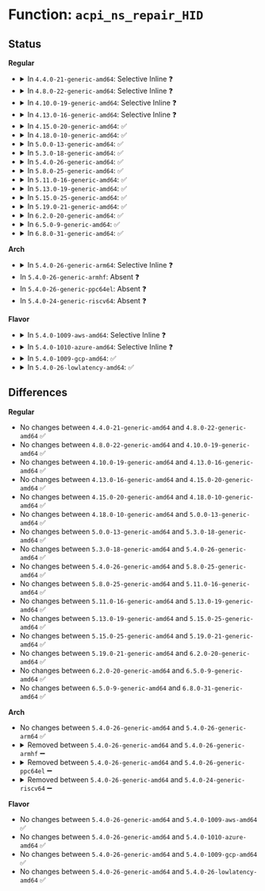 # Function: <code>acpi_ns_repair_HID</code>

## Status
<b>Regular</b>
<ul>
<li>
<details>
<summary>In <code>4.4.0-21-generic-amd64</code>: Selective Inline ❓</summary>

```c
acpi_status acpi_ns_repair_HID(struct acpi_evaluate_info * info, union acpi_operand_object * * return_object_ptr)
```

```json
{
  "name": "acpi_ns_repair_HID",
  "collision_type": "Unique Static",
  "inline_type": "Selective",
  "funcs": [
    {
      "addr": 18446744071583688806,
      "name": "acpi_ns_repair_HID",
      "external": false,
      "loc": "drivers/acpi/acpica/nsrepair2.c:524",
      "file": "drivers/acpi/acpica/nsrepair2.c",
      "inline": "not declared, inlined",
      "caller_inline": [],
      "caller_func": [
        "drivers/acpi/acpica/nsrepair2.c:acpi_ns_repair_CID",
        "drivers/acpi/acpica/nsrepair2.c:acpi_ns_repair_CID"
      ]
    }
  ],
  "symbols": [
    {
      "addr": 18446744071583688806,
      "name": "acpi_ns_repair_HID",
      "section": ".text",
      "bind": "STB_LOCAL",
      "size": 186
    }
  ]
}
```
</details>
</li>
<li>
<details>
<summary>In <code>4.8.0-22-generic-amd64</code>: Selective Inline ❓</summary>

```c
acpi_status acpi_ns_repair_HID(struct acpi_evaluate_info * info, union acpi_operand_object * * return_object_ptr)
```

```json
{
  "name": "acpi_ns_repair_HID",
  "collision_type": "Unique Static",
  "inline_type": "Selective",
  "funcs": [
    {
      "addr": 18446744071584013047,
      "name": "acpi_ns_repair_HID",
      "external": false,
      "loc": "drivers/acpi/acpica/nsrepair2.c:528",
      "file": "drivers/acpi/acpica/nsrepair2.c",
      "inline": "not declared, inlined",
      "caller_inline": [],
      "caller_func": [
        "drivers/acpi/acpica/nsrepair2.c:acpi_ns_repair_CID",
        "drivers/acpi/acpica/nsrepair2.c:acpi_ns_repair_CID"
      ]
    }
  ],
  "symbols": [
    {
      "addr": 18446744071584013047,
      "name": "acpi_ns_repair_HID",
      "section": ".text",
      "bind": "STB_LOCAL",
      "size": 185
    }
  ]
}
```
</details>
</li>
<li>
<details>
<summary>In <code>4.10.0-19-generic-amd64</code>: Selective Inline ❓</summary>

```c
acpi_status acpi_ns_repair_HID(struct acpi_evaluate_info * info, union acpi_operand_object * * return_object_ptr)
```

```json
{
  "name": "acpi_ns_repair_HID",
  "collision_type": "Unique Static",
  "inline_type": "Selective",
  "funcs": [
    {
      "addr": 18446744071584154944,
      "name": "acpi_ns_repair_HID",
      "external": false,
      "loc": "drivers/acpi/acpica/nsrepair2.c:528",
      "file": "drivers/acpi/acpica/nsrepair2.c",
      "inline": "not declared, inlined",
      "caller_inline": [],
      "caller_func": [
        "drivers/acpi/acpica/nsrepair2.c:acpi_ns_repair_CID",
        "drivers/acpi/acpica/nsrepair2.c:acpi_ns_repair_CID"
      ]
    }
  ],
  "symbols": [
    {
      "addr": 18446744071584154944,
      "name": "acpi_ns_repair_HID",
      "section": ".text",
      "bind": "STB_LOCAL",
      "size": 185
    }
  ]
}
```
</details>
</li>
<li>
<details>
<summary>In <code>4.13.0-16-generic-amd64</code>: Selective Inline ❓</summary>

```c
acpi_status acpi_ns_repair_HID(struct acpi_evaluate_info * info, union acpi_operand_object * * return_object_ptr)
```

```json
{
  "name": "acpi_ns_repair_HID",
  "collision_type": "Unique Static",
  "inline_type": "Selective",
  "funcs": [
    {
      "addr": 18446744071584222216,
      "name": "acpi_ns_repair_HID",
      "external": false,
      "loc": "drivers/acpi/acpica/nsrepair2.c:524",
      "file": "drivers/acpi/acpica/nsrepair2.c",
      "inline": "not declared, inlined",
      "caller_inline": [],
      "caller_func": [
        "drivers/acpi/acpica/nsrepair2.c:acpi_ns_repair_CID",
        "drivers/acpi/acpica/nsrepair2.c:acpi_ns_repair_CID"
      ]
    }
  ],
  "symbols": [
    {
      "addr": 18446744071584222216,
      "name": "acpi_ns_repair_HID",
      "section": ".text",
      "bind": "STB_LOCAL",
      "size": 182
    }
  ]
}
```
</details>
</li>
<li>
<details>
<summary>In <code>4.15.0-20-generic-amd64</code>: ✅</summary>

```c
acpi_status acpi_ns_repair_HID(struct acpi_evaluate_info * info, union acpi_operand_object * * return_object_ptr)
```

```json
{
  "name": "acpi_ns_repair_HID",
  "collision_type": "Unique Static",
  "inline_type": "No",
  "funcs": [
    {
      "addr": 18446744071584563850,
      "name": "acpi_ns_repair_HID",
      "external": false,
      "loc": "drivers/acpi/acpica/nsrepair2.c:524",
      "file": "drivers/acpi/acpica/nsrepair2.c",
      "inline": "seen, unknown",
      "caller_inline": [],
      "caller_func": [
        "drivers/acpi/acpica/nsrepair2.c:acpi_ns_repair_CID",
        "drivers/acpi/acpica/nsrepair2.c:acpi_ns_repair_CID"
      ]
    }
  ],
  "symbols": [
    {
      "addr": 18446744071584563850,
      "name": "acpi_ns_repair_HID",
      "section": ".text",
      "bind": "STB_LOCAL",
      "size": 264
    }
  ]
}
```
</details>
</li>
<li>
<details>
<summary>In <code>4.18.0-10-generic-amd64</code>: ✅</summary>

```c
acpi_status acpi_ns_repair_HID(struct acpi_evaluate_info * info, union acpi_operand_object * * return_object_ptr)
```

```json
{
  "name": "acpi_ns_repair_HID",
  "collision_type": "Unique Static",
  "inline_type": "No",
  "funcs": [
    {
      "addr": 18446744071584788974,
      "name": "acpi_ns_repair_HID",
      "external": false,
      "loc": "drivers/acpi/acpica/nsrepair2.c:490",
      "file": "drivers/acpi/acpica/nsrepair2.c",
      "inline": "seen, unknown",
      "caller_inline": [],
      "caller_func": [
        "drivers/acpi/acpica/nsrepair2.c:acpi_ns_repair_CID",
        "drivers/acpi/acpica/nsrepair2.c:acpi_ns_repair_CID"
      ]
    }
  ],
  "symbols": [
    {
      "addr": 18446744071584788974,
      "name": "acpi_ns_repair_HID",
      "section": ".text",
      "bind": "STB_LOCAL",
      "size": 264
    }
  ]
}
```
</details>
</li>
<li>
<details>
<summary>In <code>5.0.0-13-generic-amd64</code>: ✅</summary>

```c
acpi_status acpi_ns_repair_HID(struct acpi_evaluate_info * info, union acpi_operand_object * * return_object_ptr)
```

```json
{
  "name": "acpi_ns_repair_HID",
  "collision_type": "Unique Static",
  "inline_type": "No",
  "funcs": [
    {
      "addr": 18446744071584891380,
      "name": "acpi_ns_repair_HID",
      "external": false,
      "loc": "drivers/acpi/acpica/nsrepair2.c:490",
      "file": "drivers/acpi/acpica/nsrepair2.c",
      "inline": "seen, unknown",
      "caller_inline": [],
      "caller_func": [
        "drivers/acpi/acpica/nsrepair2.c:acpi_ns_repair_CID",
        "drivers/acpi/acpica/nsrepair2.c:acpi_ns_repair_CID"
      ]
    }
  ],
  "symbols": [
    {
      "addr": 18446744071584891380,
      "name": "acpi_ns_repair_HID",
      "section": ".text",
      "bind": "STB_LOCAL",
      "size": 261
    }
  ]
}
```
</details>
</li>
<li>
<details>
<summary>In <code>5.3.0-18-generic-amd64</code>: ✅</summary>

```c
acpi_status acpi_ns_repair_HID(struct acpi_evaluate_info * info, union acpi_operand_object * * return_object_ptr)
```

```json
{
  "name": "acpi_ns_repair_HID",
  "collision_type": "Unique Static",
  "inline_type": "No",
  "funcs": [
    {
      "addr": 18446744071585094355,
      "name": "acpi_ns_repair_HID",
      "external": false,
      "loc": "drivers/acpi/acpica/nsrepair2.c:490",
      "file": "drivers/acpi/acpica/nsrepair2.c",
      "inline": "seen, unknown",
      "caller_inline": [],
      "caller_func": [
        "drivers/acpi/acpica/nsrepair2.c:acpi_ns_repair_CID",
        "drivers/acpi/acpica/nsrepair2.c:acpi_ns_repair_CID"
      ]
    }
  ],
  "symbols": [
    {
      "addr": 18446744071585094355,
      "name": "acpi_ns_repair_HID",
      "section": ".text",
      "bind": "STB_LOCAL",
      "size": 270
    }
  ]
}
```
</details>
</li>
<li>
<details>
<summary>In <code>5.4.0-26-generic-amd64</code>: ✅</summary>

```c
acpi_status acpi_ns_repair_HID(struct acpi_evaluate_info * info, union acpi_operand_object * * return_object_ptr)
```

```json
{
  "name": "acpi_ns_repair_HID",
  "collision_type": "Unique Static",
  "inline_type": "No",
  "funcs": [
    {
      "addr": 18446744071585230711,
      "name": "acpi_ns_repair_HID",
      "external": false,
      "loc": "drivers/acpi/acpica/nsrepair2.c:490",
      "file": "drivers/acpi/acpica/nsrepair2.c",
      "inline": "seen, unknown",
      "caller_inline": [],
      "caller_func": [
        "drivers/acpi/acpica/nsrepair2.c:acpi_ns_repair_CID",
        "drivers/acpi/acpica/nsrepair2.c:acpi_ns_repair_CID"
      ]
    }
  ],
  "symbols": [
    {
      "addr": 18446744071585230711,
      "name": "acpi_ns_repair_HID",
      "section": ".text",
      "bind": "STB_LOCAL",
      "size": 270
    }
  ]
}
```
</details>
</li>
<li>
<details>
<summary>In <code>5.8.0-25-generic-amd64</code>: ✅</summary>

```c
acpi_status acpi_ns_repair_HID(struct acpi_evaluate_info * info, union acpi_operand_object * * return_object_ptr)
```

```json
{
  "name": "acpi_ns_repair_HID",
  "collision_type": "Unique Static",
  "inline_type": "No",
  "funcs": [
    {
      "addr": 18446744071585936559,
      "name": "acpi_ns_repair_HID",
      "external": false,
      "loc": "drivers/acpi/acpica/nsrepair2.c:490",
      "file": "drivers/acpi/acpica/nsrepair2.c",
      "inline": "seen, unknown",
      "caller_inline": [],
      "caller_func": [
        "drivers/acpi/acpica/nsrepair2.c:acpi_ns_repair_CID",
        "drivers/acpi/acpica/nsrepair2.c:acpi_ns_repair_CID"
      ]
    }
  ],
  "symbols": [
    {
      "addr": 18446744071585936559,
      "name": "acpi_ns_repair_HID",
      "section": ".text",
      "bind": "STB_LOCAL",
      "size": 270
    }
  ]
}
```
</details>
</li>
<li>
<details>
<summary>In <code>5.11.0-16-generic-amd64</code>: ✅</summary>

```c
acpi_status acpi_ns_repair_HID(struct acpi_evaluate_info * info, union acpi_operand_object * * return_object_ptr)
```

```json
{
  "name": "acpi_ns_repair_HID",
  "collision_type": "Unique Static",
  "inline_type": "No",
  "funcs": [
    {
      "addr": 18446744071586059092,
      "name": "acpi_ns_repair_HID",
      "external": false,
      "loc": "drivers/acpi/acpica/nsrepair2.c:494",
      "file": "drivers/acpi/acpica/nsrepair2.c",
      "inline": "seen, unknown",
      "caller_inline": [],
      "caller_func": [
        "drivers/acpi/acpica/nsrepair2.c:acpi_ns_repair_CID",
        "drivers/acpi/acpica/nsrepair2.c:acpi_ns_repair_CID"
      ]
    }
  ],
  "symbols": [
    {
      "addr": 18446744071586059092,
      "name": "acpi_ns_repair_HID",
      "section": ".text",
      "bind": "STB_LOCAL",
      "size": 394
    }
  ]
}
```
</details>
</li>
<li>
<details>
<summary>In <code>5.13.0-19-generic-amd64</code>: ✅</summary>

```c
acpi_status acpi_ns_repair_HID(struct acpi_evaluate_info * info, union acpi_operand_object * * return_object_ptr)
```

```json
{
  "name": "acpi_ns_repair_HID",
  "collision_type": "Unique Static",
  "inline_type": "No",
  "funcs": [
    {
      "addr": 18446744071585935936,
      "name": "acpi_ns_repair_HID",
      "external": false,
      "loc": "drivers/acpi/acpica/nsrepair2.c:494",
      "file": "drivers/acpi/acpica/nsrepair2.c",
      "inline": "seen, unknown",
      "caller_inline": [],
      "caller_func": [
        "drivers/acpi/acpica/nsrepair2.c:acpi_ns_repair_CID",
        "drivers/acpi/acpica/nsrepair2.c:acpi_ns_repair_CID"
      ]
    }
  ],
  "symbols": [
    {
      "addr": 18446744071585935936,
      "name": "acpi_ns_repair_HID",
      "section": ".text",
      "bind": "STB_LOCAL",
      "size": 394
    }
  ]
}
```
</details>
</li>
<li>
<details>
<summary>In <code>5.15.0-25-generic-amd64</code>: ✅</summary>

```c
acpi_status acpi_ns_repair_HID(struct acpi_evaluate_info * info, union acpi_operand_object * * return_object_ptr)
```

```json
{
  "name": "acpi_ns_repair_HID",
  "collision_type": "Unique Static",
  "inline_type": "No",
  "funcs": [
    {
      "addr": 18446744071586424180,
      "name": "acpi_ns_repair_HID",
      "external": false,
      "loc": "drivers/acpi/acpica/nsrepair2.c:494",
      "file": "drivers/acpi/acpica/nsrepair2.c",
      "inline": "seen, unknown",
      "caller_inline": [],
      "caller_func": [
        "drivers/acpi/acpica/nsrepair2.c:acpi_ns_repair_CID",
        "drivers/acpi/acpica/nsrepair2.c:acpi_ns_repair_CID"
      ]
    }
  ],
  "symbols": [
    {
      "addr": 18446744071586424180,
      "name": "acpi_ns_repair_HID",
      "section": ".text",
      "bind": "STB_LOCAL",
      "size": 394
    }
  ]
}
```
</details>
</li>
<li>
<details>
<summary>In <code>5.19.0-21-generic-amd64</code>: ✅</summary>

```c
acpi_status acpi_ns_repair_HID(struct acpi_evaluate_info * info, union acpi_operand_object * * return_object_ptr)
```

```json
{
  "name": "acpi_ns_repair_HID",
  "collision_type": "Unique Static",
  "inline_type": "No",
  "funcs": [
    {
      "addr": 18446744071587674808,
      "name": "acpi_ns_repair_HID",
      "external": false,
      "loc": "drivers/acpi/acpica/nsrepair2.c:494",
      "file": "drivers/acpi/acpica/nsrepair2.c",
      "inline": "seen, unknown",
      "caller_inline": [],
      "caller_func": [
        "drivers/acpi/acpica/nsrepair2.c:acpi_ns_repair_CID",
        "drivers/acpi/acpica/nsrepair2.c:acpi_ns_repair_CID"
      ]
    }
  ],
  "symbols": [
    {
      "addr": 18446744071587674808,
      "name": "acpi_ns_repair_HID",
      "section": ".text",
      "bind": "STB_LOCAL",
      "size": 409
    }
  ]
}
```
</details>
</li>
<li>
<details>
<summary>In <code>6.2.0-20-generic-amd64</code>: ✅</summary>

```c
acpi_status acpi_ns_repair_HID(struct acpi_evaluate_info * info, union acpi_operand_object * * return_object_ptr)
```

```json
{
  "name": "acpi_ns_repair_HID",
  "collision_type": "Unique Static",
  "inline_type": "No",
  "funcs": [
    {
      "addr": 18446744071588983072,
      "name": "acpi_ns_repair_HID",
      "external": false,
      "loc": "drivers/acpi/acpica/nsrepair2.c:494",
      "file": "drivers/acpi/acpica/nsrepair2.c",
      "inline": "seen, unknown",
      "caller_inline": [],
      "caller_func": [
        "drivers/acpi/acpica/nsrepair2.c:acpi_ns_repair_CID",
        "drivers/acpi/acpica/nsrepair2.c:acpi_ns_repair_CID"
      ]
    }
  ],
  "symbols": [
    {
      "addr": 18446744071588983072,
      "name": "acpi_ns_repair_HID",
      "section": ".text",
      "bind": "STB_LOCAL",
      "size": 466
    }
  ]
}
```
</details>
</li>
<li>
<details>
<summary>In <code>6.5.0-9-generic-amd64</code>: ✅</summary>

```c
acpi_status acpi_ns_repair_HID(struct acpi_evaluate_info * info, union acpi_operand_object * * return_object_ptr)
```

```json
{
  "name": "acpi_ns_repair_HID",
  "collision_type": "Unique Static",
  "inline_type": "No",
  "funcs": [
    {
      "addr": 18446744071589273552,
      "name": "acpi_ns_repair_HID",
      "external": false,
      "loc": "drivers/acpi/acpica/nsrepair2.c:494",
      "file": "drivers/acpi/acpica/nsrepair2.c",
      "inline": "seen, unknown",
      "caller_inline": [],
      "caller_func": [
        "drivers/acpi/acpica/nsrepair2.c:acpi_ns_repair_CID",
        "drivers/acpi/acpica/nsrepair2.c:acpi_ns_repair_CID"
      ]
    }
  ],
  "symbols": [
    {
      "addr": 18446744071589273552,
      "name": "acpi_ns_repair_HID",
      "section": ".text",
      "bind": "STB_LOCAL",
      "size": 495
    }
  ]
}
```
</details>
</li>
<li>
<details>
<summary>In <code>6.8.0-31-generic-amd64</code>: ✅</summary>

```c
acpi_status acpi_ns_repair_HID(struct acpi_evaluate_info * info, union acpi_operand_object * * return_object_ptr)
```

```json
{
  "name": "acpi_ns_repair_HID",
  "collision_type": "Unique Static",
  "inline_type": "No",
  "funcs": [
    {
      "addr": 18446744071589580272,
      "name": "acpi_ns_repair_HID",
      "external": false,
      "loc": "drivers/acpi/acpica/nsrepair2.c:494",
      "file": "drivers/acpi/acpica/nsrepair2.c",
      "inline": "seen, unknown",
      "caller_inline": [],
      "caller_func": [
        "drivers/acpi/acpica/nsrepair2.c:acpi_ns_repair_CID",
        "drivers/acpi/acpica/nsrepair2.c:acpi_ns_repair_CID"
      ]
    }
  ],
  "symbols": [
    {
      "addr": 18446744071589580272,
      "name": "acpi_ns_repair_HID",
      "section": ".text",
      "bind": "STB_LOCAL",
      "size": 495
    }
  ]
}
```
</details>
</li>
</ul>
<b>Arch</b>
<ul>
<li>
<details>
<summary>In <code>5.4.0-26-generic-arm64</code>: Selective Inline ❓</summary>

```c
acpi_status acpi_ns_repair_HID(struct acpi_evaluate_info * info, union acpi_operand_object * * return_object_ptr)
```

```json
{
  "name": "acpi_ns_repair_HID",
  "collision_type": "Unique Static",
  "inline_type": "Selective",
  "funcs": [
    {
      "addr": 18446603336497559356,
      "name": "acpi_ns_repair_HID",
      "external": false,
      "loc": "drivers/acpi/acpica/nsrepair2.c:490",
      "file": "drivers/acpi/acpica/nsrepair2.c",
      "inline": "not declared, inlined",
      "caller_inline": [],
      "caller_func": [
        "drivers/acpi/acpica/nsrepair2.c:acpi_ns_repair_CID",
        "drivers/acpi/acpica/nsrepair2.c:acpi_ns_repair_CID"
      ]
    }
  ],
  "symbols": [
    {
      "addr": 18446603336497559356,
      "name": "acpi_ns_repair_HID",
      "section": ".text",
      "bind": "STB_LOCAL",
      "size": 248
    }
  ]
}
```
</details>
</li>
<li>
In <code>5.4.0-26-generic-armhf</code>: Absent ❓
</li>
<li>
In <code>5.4.0-26-generic-ppc64el</code>: Absent ❓
</li>
<li>
In <code>5.4.0-24-generic-riscv64</code>: Absent ❓
</li>
</ul>
<b>Flavor</b>
<ul>
<li>
<details>
<summary>In <code>5.4.0-1009-aws-amd64</code>: Selective Inline ❓</summary>

```c
acpi_status acpi_ns_repair_HID(struct acpi_evaluate_info * info, union acpi_operand_object * * return_object_ptr)
```

```json
{
  "name": "acpi_ns_repair_HID",
  "collision_type": "Unique Static",
  "inline_type": "Selective",
  "funcs": [
    {
      "addr": 18446744071585092095,
      "name": "acpi_ns_repair_HID",
      "external": false,
      "loc": "drivers/acpi/acpica/nsrepair2.c:490",
      "file": "drivers/acpi/acpica/nsrepair2.c",
      "inline": "not declared, inlined",
      "caller_inline": [],
      "caller_func": [
        "drivers/acpi/acpica/nsrepair2.c:acpi_ns_repair_CID",
        "drivers/acpi/acpica/nsrepair2.c:acpi_ns_repair_CID"
      ]
    }
  ],
  "symbols": [
    {
      "addr": 18446744071585092095,
      "name": "acpi_ns_repair_HID",
      "section": ".text",
      "bind": "STB_LOCAL",
      "size": 186
    }
  ]
}
```
</details>
</li>
<li>
<details>
<summary>In <code>5.4.0-1010-azure-amd64</code>: Selective Inline ❓</summary>

```c
acpi_status acpi_ns_repair_HID(struct acpi_evaluate_info * info, union acpi_operand_object * * return_object_ptr)
```

```json
{
  "name": "acpi_ns_repair_HID",
  "collision_type": "Unique Static",
  "inline_type": "Selective",
  "funcs": [
    {
      "addr": 18446744071585007486,
      "name": "acpi_ns_repair_HID",
      "external": false,
      "loc": "drivers/acpi/acpica/nsrepair2.c:490",
      "file": "drivers/acpi/acpica/nsrepair2.c",
      "inline": "not declared, inlined",
      "caller_inline": [],
      "caller_func": [
        "drivers/acpi/acpica/nsrepair2.c:acpi_ns_repair_CID",
        "drivers/acpi/acpica/nsrepair2.c:acpi_ns_repair_CID"
      ]
    }
  ],
  "symbols": [
    {
      "addr": 18446744071585007486,
      "name": "acpi_ns_repair_HID",
      "section": ".text",
      "bind": "STB_LOCAL",
      "size": 186
    }
  ]
}
```
</details>
</li>
<li>
<details>
<summary>In <code>5.4.0-1009-gcp-amd64</code>: ✅</summary>

```c
acpi_status acpi_ns_repair_HID(struct acpi_evaluate_info * info, union acpi_operand_object * * return_object_ptr)
```

```json
{
  "name": "acpi_ns_repair_HID",
  "collision_type": "Unique Static",
  "inline_type": "No",
  "funcs": [
    {
      "addr": 18446744071585182295,
      "name": "acpi_ns_repair_HID",
      "external": false,
      "loc": "drivers/acpi/acpica/nsrepair2.c:490",
      "file": "drivers/acpi/acpica/nsrepair2.c",
      "inline": "seen, unknown",
      "caller_inline": [],
      "caller_func": [
        "drivers/acpi/acpica/nsrepair2.c:acpi_ns_repair_CID",
        "drivers/acpi/acpica/nsrepair2.c:acpi_ns_repair_CID"
      ]
    }
  ],
  "symbols": [
    {
      "addr": 18446744071585182295,
      "name": "acpi_ns_repair_HID",
      "section": ".text",
      "bind": "STB_LOCAL",
      "size": 270
    }
  ]
}
```
</details>
</li>
<li>
<details>
<summary>In <code>5.4.0-26-lowlatency-amd64</code>: ✅</summary>

```c
acpi_status acpi_ns_repair_HID(struct acpi_evaluate_info * info, union acpi_operand_object * * return_object_ptr)
```

```json
{
  "name": "acpi_ns_repair_HID",
  "collision_type": "Unique Static",
  "inline_type": "No",
  "funcs": [
    {
      "addr": 18446744071585288455,
      "name": "acpi_ns_repair_HID",
      "external": false,
      "loc": "drivers/acpi/acpica/nsrepair2.c:490",
      "file": "drivers/acpi/acpica/nsrepair2.c",
      "inline": "seen, unknown",
      "caller_inline": [],
      "caller_func": [
        "drivers/acpi/acpica/nsrepair2.c:acpi_ns_repair_CID",
        "drivers/acpi/acpica/nsrepair2.c:acpi_ns_repair_CID"
      ]
    }
  ],
  "symbols": [
    {
      "addr": 18446744071585288455,
      "name": "acpi_ns_repair_HID",
      "section": ".text",
      "bind": "STB_LOCAL",
      "size": 270
    }
  ]
}
```
</details>
</li>
</ul>

## Differences
<b>Regular</b>
<ul>
<li>
No changes between <code>4.4.0-21-generic-amd64</code> and <code>4.8.0-22-generic-amd64</code> ✅
</li>
<li>
No changes between <code>4.8.0-22-generic-amd64</code> and <code>4.10.0-19-generic-amd64</code> ✅
</li>
<li>
No changes between <code>4.10.0-19-generic-amd64</code> and <code>4.13.0-16-generic-amd64</code> ✅
</li>
<li>
No changes between <code>4.13.0-16-generic-amd64</code> and <code>4.15.0-20-generic-amd64</code> ✅
</li>
<li>
No changes between <code>4.15.0-20-generic-amd64</code> and <code>4.18.0-10-generic-amd64</code> ✅
</li>
<li>
No changes between <code>4.18.0-10-generic-amd64</code> and <code>5.0.0-13-generic-amd64</code> ✅
</li>
<li>
No changes between <code>5.0.0-13-generic-amd64</code> and <code>5.3.0-18-generic-amd64</code> ✅
</li>
<li>
No changes between <code>5.3.0-18-generic-amd64</code> and <code>5.4.0-26-generic-amd64</code> ✅
</li>
<li>
No changes between <code>5.4.0-26-generic-amd64</code> and <code>5.8.0-25-generic-amd64</code> ✅
</li>
<li>
No changes between <code>5.8.0-25-generic-amd64</code> and <code>5.11.0-16-generic-amd64</code> ✅
</li>
<li>
No changes between <code>5.11.0-16-generic-amd64</code> and <code>5.13.0-19-generic-amd64</code> ✅
</li>
<li>
No changes between <code>5.13.0-19-generic-amd64</code> and <code>5.15.0-25-generic-amd64</code> ✅
</li>
<li>
No changes between <code>5.15.0-25-generic-amd64</code> and <code>5.19.0-21-generic-amd64</code> ✅
</li>
<li>
No changes between <code>5.19.0-21-generic-amd64</code> and <code>6.2.0-20-generic-amd64</code> ✅
</li>
<li>
No changes between <code>6.2.0-20-generic-amd64</code> and <code>6.5.0-9-generic-amd64</code> ✅
</li>
<li>
No changes between <code>6.5.0-9-generic-amd64</code> and <code>6.8.0-31-generic-amd64</code> ✅
</li>
</ul>
<b>Arch</b>
<ul>
<li>
No changes between <code>5.4.0-26-generic-amd64</code> and <code>5.4.0-26-generic-arm64</code> ✅
</li>
<li>
<details>
<summary>Removed between <code>5.4.0-26-generic-amd64</code> and <code>5.4.0-26-generic-armhf</code> ➖</summary>

```c
acpi_status acpi_ns_repair_HID(struct acpi_evaluate_info * info, union acpi_operand_object * * return_object_ptr)
```
</details>
</li>
<li>
<details>
<summary>Removed between <code>5.4.0-26-generic-amd64</code> and <code>5.4.0-26-generic-ppc64el</code> ➖</summary>

```c
acpi_status acpi_ns_repair_HID(struct acpi_evaluate_info * info, union acpi_operand_object * * return_object_ptr)
```
</details>
</li>
<li>
<details>
<summary>Removed between <code>5.4.0-26-generic-amd64</code> and <code>5.4.0-24-generic-riscv64</code> ➖</summary>

```c
acpi_status acpi_ns_repair_HID(struct acpi_evaluate_info * info, union acpi_operand_object * * return_object_ptr)
```
</details>
</li>
</ul>
<b>Flavor</b>
<ul>
<li>
No changes between <code>5.4.0-26-generic-amd64</code> and <code>5.4.0-1009-aws-amd64</code> ✅
</li>
<li>
No changes between <code>5.4.0-26-generic-amd64</code> and <code>5.4.0-1010-azure-amd64</code> ✅
</li>
<li>
No changes between <code>5.4.0-26-generic-amd64</code> and <code>5.4.0-1009-gcp-amd64</code> ✅
</li>
<li>
No changes between <code>5.4.0-26-generic-amd64</code> and <code>5.4.0-26-lowlatency-amd64</code> ✅
</li>
</ul>
